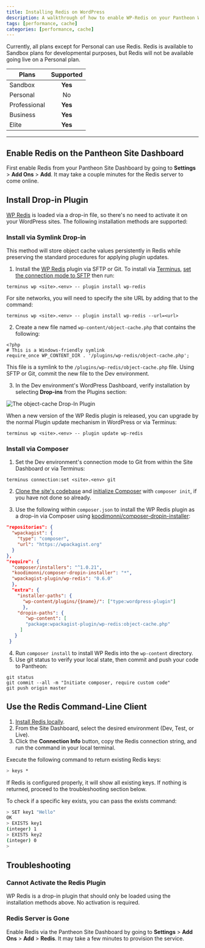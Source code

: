 ```yaml
---
title: Installing Redis on WordPress
description: A walkthrough of how to enable WP-Redis on your Pantheon WordPress site.
tags: [performance, cache]
categories: [performance, cache]
---
```

Currently, all plans except for Personal can use Redis. Redis is available to Sandbox plans for developmental purposes, but Redis will not be available going live on a Personal plan.



 | Plans        | Supported
 | -------------|:-------------:|
 | Sandbox      | **Yes**       |
 | Personal     | No            |
 | Professional | **Yes**       |
 | Business     | **Yes**       |
 | Elite        | **Yes**       |

---


## Enable Redis on the Pantheon Site Dashboard
First enable Redis from your Pantheon Site Dashboard by going to **Settings** > **Add Ons** > **Add**. It may take a couple minutes for the Redis server to come online.
## Install Drop-in Plugin
[WP Redis](https://wordpress.org/plugins/wp-redis/) is loaded via a drop-in file, so there's no need to activate it on your WordPress sites. The following installation methods are supported:
### Install via Symlink Drop-in
This method will store object cache values persistently in Redis while preserving the standard procedures for applying plugin updates.

1. Install the [WP Redis](https://wordpress.org/plugins/wp-redis/) plugin via SFTP or Git. To install via [Terminus](/docs/terminus), [set the connection mode to SFTP](/docs/sftp) then run:

 ```
 terminus wp <site>.<env> -- plugin install wp-redis
 ```

 For site networks, you will need to specify the site URL by adding that to the command:

  ```
 terminus wp <site>.<env> -- plugin install wp-redis --url=<url>
 ```

2. Create a new file named `wp-content/object-cache.php` that contains the following:

 ```
 <?php
 # This is a Windows-friendly symlink
 require_once WP_CONTENT_DIR . '/plugins/wp-redis/object-cache.php';
 ```
This file is a symlink to the `/plugins/wp-redis/object-cache.php` file. Using SFTP or Git, commit the new file to the Dev environment.

3. In the Dev environment's WordPress Dashboard, verify installation by selecting **Drop-ins** from the Plugins section:

![The object-cache Drop-In Plugin](/docs/assets/images/redis-dropin-plugin.png "The object-cache plugin, visible in the Drop-ins section of Plugins.")

When a new version of the WP Redis plugin is released, you can upgrade by the normal Plugin update mechanism in WordPress or via Terminus:

```
terminus wp <site>.<env> -- plugin update wp-redis
```

### Install via Composer

1. Set the Dev environment's connection mode to Git from within the Site Dashboard or via Terminus:

 ```
 terminus connection:set <site>.<env> git
 ```

2. [Clone the site's codebase](/docs/git/#clone-your-site-codebase) and [initialize Composer](/docs/composer/#initialize-composer) with `composer init`, if you have not done so already.

3. Use the following within `composer.json` to install the WP Redis plugin as a drop-in via Composer using [koodimonni/composer-dropin-installer](https://github.com/Koodimonni/Composer-Dropin-Installer):

 ```json
 "repositories": {
   "wpackagist": {
     "type": "composer",
     "url": "https://wpackagist.org"
   }
 },
 "require": {
   "composer/installers": "^1.0.21",
   "koodimonni/composer-dropin-installer": "*",
   "wpackagist-plugin/wp-redis": "0.6.0"
   },
   "extra": {
     "installer-paths": {
       "wp-content/plugins/{$name}/": ["type:wordpress-plugin"]
       },
     "dropin-paths": {
        "wp-content": [
        "package:wpackagist-plugin/wp-redis:object-cache.php"
      ]
    }
  }
 ```

4. Run `composer install` to install WP Redis into the `wp-content` directory.  
5. Use git status to verify your local state, then commit and push your code to Pantheon:

 ```
 git status
 git commit --all -m "Initiate composer, require custom code"
 git push origin master
 ```

## Use the Redis Command-Line Client

1. [Install Redis locally](http://redis.io/download).
2. From the Site Dashboard, select the desired environment (Dev, Test, or Live).
3. Click the **Connection Info** button, copy the Redis connection string, and run the command in your local terminal.

Execute the following command to return existing Redis keys:
```bash
> keys *
```
If Redis is configured properly, it will show all existing keys. If nothing is returned, proceed to the troubleshooting section below.

To check if a specific key exists, you can pass the exists command:
```bash
> SET key1 "Hello"
OK
> EXISTS key1
(integer) 1
> EXISTS key2
(integer) 0
>
```
## Troubleshooting

### Cannot Activate the Redis Plugin
WP Redis is a drop-in plugin that should only be loaded using the installation methods above. No activation is required.

### Redis Server is Gone
Enable Redis via the Pantheon Site Dashboard by going to **Settings** > **Add Ons** > **Add** > **Redis**. It may take a few minutes to provision the service.
